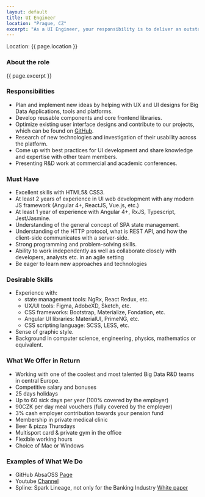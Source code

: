 ```yaml
---
layout: default
title: UI Engineer
location: "Prague, CZ"
excerpt: "As a UI Engineer, your responsibility is to deliver an outstanding user experience providing an exceptional and intuitive application design. You will work alongside experienced and junior engineers on the development of mission-critical projects and using various methods and latest technology. You will be able to make deliberate design decisions and to translate any given user-experience journey into a smooth and intuitive interaction."
---
```

Location: {{ page.location }}

### About the role
{{ page.excerpt }}

### Responsibilities
- Plan and implement new ideas by helping with UX and UI designs for Big Data Applications, tools and platforms.
- Develop reusable components and core frontend libraries.
- Optimize existing user interface designs and contribute to our projects, which can be found on [GitHub](https://github.com/AbsaOSS).
- Research of new technologies and investigation of their usability across the platform.
- Come up with best practices for UI development and share knowledge and expertise with other team members.
- Presenting R&D work at commercial and academic conferences. 

### Must Have
- Excellent skills with HTML5& CSS3.
- At least 2 years of experience in UI web development with any modern JS framework (Angular 4+, ReactJS, Vue.js, etc.)
- At least 1 year of experience with Angular 4+, RxJS, Typescript, Jest/Jasmine.
- Understanding of the general concept of SPA state management.
- Understanding of the HTTP protocol, what is REST API, and how the client-side communicates with a server-side.
- Strong programming and problem-solving skills.
- Ability to work independently as well as collaborate closely with developers, analysts etc. in an agile setting
- Be eager to learn new approaches and technologies

### Desirable Skills
- Experience with:
    - state management tools: NgRx, React Redux, etc.
    - UX/UI tools: Figma, AdobeXD, Sketch, etc.
    - CSS frameworks: Bootstrap, Materialize, Fondation, etc.
    - Angular UI libraries: MaterialUI, PrimeNG, etc.
    - CSS scripting language: SCSS, LESS, etc.
- Sense of graphic style.
- Background in computer science, engineering, physics, mathematics or equivalent.


### What We Offer in Return
- Working with one of the coolest and most talented Big Data R&D teams in central Europe.
- Competitive salary and bonuses
- 25 days holidays
- Up to 60 sick days per year (100% covered by the employer)
- 90CZK per day meal vouchers (fully covered by the employer)
- 3% cash employer contribution towards your pension fund
- Membership in private medical clinic
- Beer & pizza Thursdays 
- Multisport card & private gym in the office
- Flexible working hours
- Choice of Mac or Windows

### Examples of What We Do
- GitHub AbsaOSS [Page](https://github.com/AbsaOSS)
- Youtube [Channel](https://www.youtube.com/playlist?list=PLZJVQ5ij3YxhecGorryvPFUoUHEBsT1gK)
- Spline: Spark Lineage, not only for the Banking Industry [White paper](https://github.com/AbsaOSS/spline/releases/download/release%2F0.2.7/Spline_paper_IEEE_2018.pdf) 
